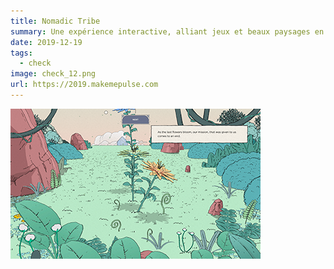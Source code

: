 ```yaml
---
title: Nomadic Tribe
summary: Une expérience interactive, alliant jeux et beaux paysages en illustration
date: 2019-12-19
tags:
  - check
image: check_12.png
url: https://2019.makemepulse.com
---
```


![image du site portfolio d'Ivy Chen](/static/img/check_12.png)
